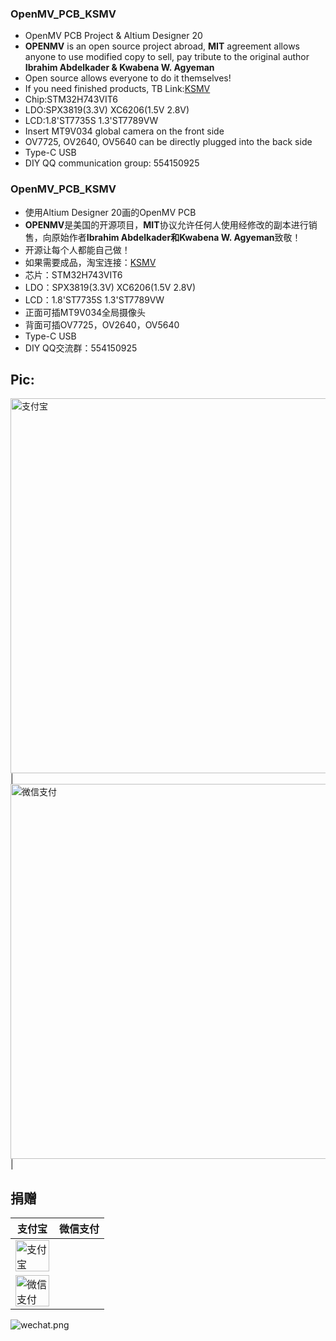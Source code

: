 <!--
 * @Descripttion : 
 * @version      : 
 * @Author       : Kevincoooool
 * @Date         : 2020-06-05 08:20:49
 * @LastEditors  : Kevincoooool
 * @LastEditTime : 2021-02-02 09:26:08
 * @FilePath     : \Github\OpenMV_PCB\README.md
-->

### OpenMV_PCB_KSMV
* OpenMV PCB Project & Altium Designer 20
* **OPENMV** is an open source project abroad, **MIT** agreement allows anyone to use modified copy to sell, pay tribute to the original author **Ibrahim Abdelkader & Kwabena W. Agyeman**
* Open source allows everyone to do it themselves!
* If you need finished products, TB Link:[KSMV](https://item.taobao.com/item.htm?spm=a1z10.1-c-s.w4004-17480225679.8.bc5821d6jzZt2j&id=618072724609)
* Chip:STM32H743VIT6
* LDO:SPX3819(3.3V) XC6206(1.5V 2.8V)
* LCD:1.8'ST7735S  1.3'ST7789VW
* Insert MT9V034 global camera on the front side
* OV7725, OV2640, OV5640 can be directly plugged into the back side
* Type-C USB
* DIY QQ communication group: 554150925

### 

### OpenMV_PCB_KSMV
* 使用Altium Designer 20画的OpenMV PCB
* **OPENMV**是美国的开源项目，**MIT**协议允许任何人使用经修改的副本进行销售，向原始作者**Ibrahim Abdelkader和Kwabena W. Agyeman**致敬！
* 开源让每个人都能自己做！
* 如果需要成品，淘宝连接：[KSMV](https://item.taobao.com/item.htm?spm=a1z10.1-c-s.w4004-17480225679.8.bc5821d6jzZt2j&id=618072724609)
* 芯片：STM32H743VIT6
* LDO：SPX3819(3.3V) XC6206(1.5V 2.8V)
* LCD：1.8'ST7735S  1.3'ST7789VW
* 正面可插MT9V034全局摄像头
* 背面可插OV7725，OV2640，OV5640
* Type-C USB
* DIY QQ交流群：554150925
## Pic:

<img src="https://github.com/Kevincoooool/OpenMV_PCB/tree/master/pic/front.jpg" height="600px" width="800px" title="支付宝" style="display:inherit;"/> | 
<img src="https://github.com/Kevincoooool/OpenMV_PCB/tree/master/pic/back.jpg" height="600px" width="800px" title="微信支付" style="display:inherit;"/> |

## 捐赠

| 支付宝 | 微信支付 |
| ------ | --------- |
<img src="https://github.com/Kevincoooool/OpenMV_PCB/tree/master/pic/alipay.png" height="50px" width="54px" title="支付宝" style="display:inherit;"/> | 
<img src="https://github.com/Kevincoooool/OpenMV_PCB/tree/master/pic/wechat.png" height="50px" width="54px" title="微信支付" style="display:inherit;"/> |

![wechat.png](pic/wechat.png)